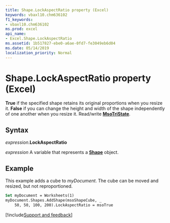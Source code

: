 ```yaml
---
title: Shape.LockAspectRatio property (Excel)
keywords: vbaxl10.chm636102
f1_keywords:
- vbaxl10.chm636102
ms.prod: excel
api_name:
- Excel.Shape.LockAspectRatio
ms.assetid: 1b517827-ebe0-a6ae-0fd7-fe3049eb6d04
ms.date: 05/14/2019
localization_priority: Normal
---
```



# Shape.LockAspectRatio property (Excel)

**True** if the specified shape retains its original proportions when you resize it. **False** if you can change the height and width of the shape independently of one another when you resize it. Read/write **[MsoTriState](Office.MsoTriState.md)**.


## Syntax

_expression_.**LockAspectRatio**

_expression_ A variable that represents a **[Shape](Excel.Shape.md)** object.



## Example

This example adds a cube to _myDocument_. The cube can be moved and resized, but not reproportioned.

```vb
Set myDocument = Worksheets(1) 
myDocument.Shapes.AddShape(msoShapeCube, _ 
    50, 50, 100, 200).LockAspectRatio = msoTrue
```




[!include[Support and feedback](~/includes/feedback-boilerplate.md)]